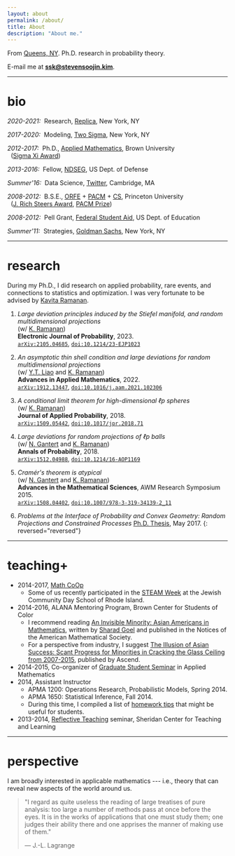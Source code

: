 ```yaml
---
layout: about
permalink: /about/
title: About
description: "About me."
---
```


From [Queens, NY](https://en.wikipedia.org/wiki/Queens). Ph.D. research in probability theory.

E-mail me at [**ssk@stevensoojin.kim**](mailto:ssk@stevensoojin.kim).

* * *

# bio

*2020-2021:*&nbsp; Research, [Replica](https://replicahq.com), New York, NY

*2017-2020:*&nbsp; Modeling, [Two Sigma](https://www.twosigma.com), New York, NY

*2012-2017:*&nbsp; Ph.D., [Applied Mathematics](http://www.dam.brown.edu), Brown University  
&nbsp; ([Sigma Xi Award](https://appliedmath.brown.edu/graduate/graduate-student-awards))

*2013-2016:*&nbsp; Fellow, [NDSEG](https://ndseg.sysplus.com), US Dept. of Defense

*Summer'16:*&nbsp; Data Science, [Twitter](https://blog.twitter.com/data), Cambridge, MA

*2008-2012:*&nbsp; B.S.E., [ORFE](http://orfe.princeton.edu) + [PACM](http://pacm.princeton.edu/) + [CS](https://www.cs.princeton.edu/ugrad), Princeton University  
&nbsp; ([J. Rich Steers Award](https://engineering.princeton.edu/news/2012/06/05/class-2012-honored-accomplishments-and-service), [PACM Prize](https://www.pacm.princeton.edu/undergraduate))

*2008-2012:*&nbsp; Pell Grant, [Federal Student Aid](https://studentaid.ed.gov/sa/types/grants-scholarships/pell), US Dept. of Education

*Summer'11:*&nbsp; Strategies, [Goldman Sachs](http://www.goldmansachs.com/), New York, NY

* * *

# research

During my Ph.D., I did research on applied probability, rare events, and connections to statistics and optimization. I was very fortunate to be advised by [Kavita Ramanan][kr].

1. *Large deviation principles induced by the Stiefel manifold, and random multidimensional projections*  
   (w/ [K. Ramanan][kr])  
   **Electronic Journal of Probability**, 2023.  
   [`arXiv:2105.04685`](https://arxiv.org/abs/2105.04685), [`doi:10.1214/23-EJP1023`](https://doi.org/10.1214/23-EJP1023)

1. *An asymptotic thin shell condition and large deviations for random multidimensional projections*  
   (w/ [Y.T. Liao][ytl] and [K. Ramanan][kr])  
   **Advances in Applied Mathematics**, 2022.  
   [`arXiv:1912.13447`](https://arxiv.org/abs/1912.13447), [`doi:10.1016/j.aam.2021.102306`](https://doi.org/10.1016/j.aam.2021.102306)

1. *A conditional limit theorem for high-dimensional ℓp spheres*  
   (w/ [K. Ramanan][kr])  
   **Journal of Applied Probability**, 2018.  
   [`arXiv:1509.05442`](http://arxiv.org/abs/1509.05442), [`doi:10.1017/jpr.2018.71`](https://doi.org/10.1017/jpr.2018.71)

1. *Large deviations for random projections of ℓp balls*  
   (w/ [N. Gantert][ng] and [K. Ramanan][kr])  
   **Annals of Probability**, 2018.  
   [`arXiv:1512.04988`](http://arxiv.org/abs/1512.04988), [`doi:10.1214/16-AOP1169`](https://projecteuclid.org/euclid.aop/1513069264)

1. *Cramér's theorem is atypical*  
   (w/ [N. Gantert][ng] and [K. Ramanan][kr])  
   **Advances in the Mathematical Sciences**, AWM Research Symposium 2015.  
   [`arXiv:1508.04402`](http://arxiv.org/abs/1508.04402), [`doi:10.1007/978-3-319-34139-2_11`](http://doi.org/10.1007/978-3-319-34139-2_11)

1. *Problems at the Interface of Probability and Convex Geometry: Random Projections and Constrained Processes*
   [Ph.D. Thesis](https://repository.library.brown.edu/studio/item/bdr:733380/), May 2017.
{: reversed="reversed"}

[ng]: http://www-m14.ma.tum.de/personen/gantert/
[kr]: https://scholar.google.com/citations?user=T0fMPnsAAAAJ
[ytl]: https://scholar.google.com/citations?user=Vpuq-AsAAAAJ&hl=en

* * *

# teaching+

* 2014-2017, [Math CoOp](http://www.dam.brown.edu/people/ramanan/mathcoop.htm)
   - Some of us recently participated in the [STEAM Week](https://vimeo.com/143611780) at the Jewish Community Day School of Rhode Island.
* 2014-2016, ALANA Mentoring Program, Brown Center for Students of Color
   - I recommend reading [An Invisible Minority: Asian Americans in Mathematics](http://www.ams.org/notices/200608/fea-goel.pdf), written by [Sharad Goel](https://5harad.com) and published in the Notices of the American Mathematical Society.
   - For a perspective from industry, I suggest [The Illusion of Asian Success: Scant Progress for Minorities in Cracking the Glass Ceiling from 2007-2015](https://www.ascendleadershipfoundation.org/research/the-illusion-of-asian-success), published by Ascend.
* 2014-2015, Co-organizer of [Graduate Student Seminar](/gradsem/) in Applied Mathematics
* 2014, Assistant Instructor
   - APMA 1200: Operations Research, Probabilistic Models, Spring 2014.
   - APMA 1650: Statistical Inference, Fall 2014.
   - During this time, I compiled a list of [homework tips](/hwtips/) that might be useful for students.
* 2013-2014, [Reflective Teaching](http://www.brown.edu/about/administration/sheridan-center/) seminar, Sheridan Center for Teaching and Learning

* * *

# perspective

I am broadly interested in applicable mathematics --- i.e., theory that can reveal new aspects of the world around us.

> "I regard as quite useless the reading of large treatises of pure analysis: too large a number of methods pass at once before the eyes. It is in the works of applications that one must study them; one judges their ability there and one apprises the manner of making use of them."
>
> — J.-L. Lagrange
